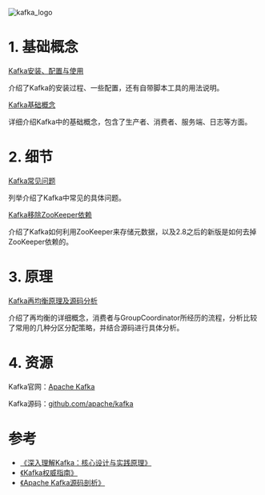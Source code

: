 ![kafka_logo](https://blog-1304941664.cos.ap-guangzhou.myqcloud.com/article_material/message_queue/kafka_logo.jpg)

# 1. 基础概念

[Kafka安装、配置与使用](Kafka安装、配置与使用.md)

介绍了Kafka的安装过程、一些配置，还有自带脚本工具的用法说明。

[Kafka基础概念](Kafka基础概念.md)

详细介绍Kafka中的基础概念，包含了生产者、消费者、服务端、日志等方面。



# 2. 细节

[Kafka常见问题](Kafka常见问题.md)

列举介绍了Kafka中常见的具体问题。

[Kafka移除ZooKeeper依赖](Kafka移除ZooKeeper依赖.md)

介绍了Kafka如何利用ZooKeeper来存储元数据，以及2.8之后的新版是如何去掉ZooKeeper依赖的。



# 3. 原理

[Kafka再均衡原理及源码分析](Kafka再均衡原理及源码分析.md)

介绍了再均衡的详细概念，消费者与GroupCoordinator所经历的流程，分析比较了常用的几种分区分配策略，并结合源码进行具体分析。



# 4. 资源

Kafka官网：[Apache Kafka](https://kafka.apache.org/)

Kafka源码：[github.com/apache/kafka](https://github.com/apache/kafka)



# 参考

- [《深入理解Kafka：核心设计与实践原理》](https://book.douban.com/subject/30437872/)
- [《Kafka权威指南》](https://book.douban.com/subject/27665114/)
- [《Apache Kafka源码剖析》](https://book.douban.com/subject/27038473/)

